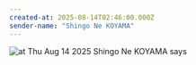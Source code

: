 ```yaml
---
created-at: 2025-08-14T02:46:00.000Z
sender-name: "Shingo Ne KOYAMA"
---
```


![at Thu Aug 14 2025 Shingo Ne KOYAMA says](/messages/images/IMG-20250814-WA0002.jpg)

